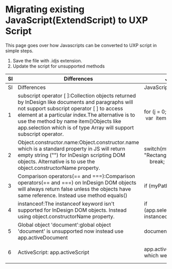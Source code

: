 # Migrating existing JavaScript(ExtendScript) to UXP Script

This page goes over how Javascripts can be converted to UXP script in simple steps.

1. Save the file with .idjs extension.
2. Update the script for unsupported methods

| SI | Differences                                                                                                                                                                                                                                                                                                        | JavaScript(Objects also haveExtend Script)                                                                                                                                                                                                                                                                                                                                                                   | UXP Script                                                                                                                                                                                                                                                                                                                                                                                                  |
|----|--------------------------------------------------------------------------------------------------------------------------------------------------------------------------------------------------------------------------------------------------------------------------------------------------------------------|--------------------------------------------------------------------------------------------------------------------------------------------------------------------------------------------------------------------------------------------------------------------------------------------------------------------------------------------------------------------------------------------------------------|-------------------------------------------------------------------------------------------------------------------------------------------------------------------------------------------------------------------------------------------------------------------------------------------------------------------------------------------------------------------------------------------------------------|
| SI | Differences                                                                                                                                                                                                                                                                                                        | JavaScript(Objects also haveExtend Script)                                                                                                                                                                                                                                                                                                                                                                   | UXP Script                                                                                                                                                                                                                                                                                                                                                                                                  |
| 1  | subscript operator [ ]:Collection objects returned by InDesign like documents and paragraphs will not support subscript operator [ ] to access element at a particular index.The alternative is to use the method by name item()Objects like app.selection which is of type Array will support subscript operator. | for (j = 0; j &lt; app.selection[0].paragraphs.length; j++){&nbsp; &nbsp; &nbsp; &nbsp; &nbsp; &nbsp; &nbsp; &nbsp;var&nbsp; item = app.selection[0].paragraphs[j];}                                                                                                                                                                                                                                         | for (j = 0; j &lt; app.selection[0].paragraphs.length; j++){&nbsp; &nbsp; &nbsp; &nbsp; &nbsp; &nbsp; &nbsp; &nbsp;var&nbsp; item = app.selection[0].paragraphs.item(j);}                                                                                                                                                                                                                                   |
| 2  | Object.constructor.name:Object.constructor.name which is a standard property in JS will return empty string ("") for InDesign scripting DOM objects. Alternative is to use the object.constructorName property.                                                                                                    | switch(myPageItem.constructor.name){&nbsp; &nbsp; &nbsp; &nbsp; &nbsp; &nbsp; &nbsp; &nbsp; &nbsp; &nbsp; case "Rectangle":&nbsp; &nbsp; &nbsp; &nbsp; &nbsp; &nbsp; &nbsp; &nbsp; &nbsp; &nbsp; case "Oval":&nbsp; &nbsp; &nbsp; &nbsp; &nbsp; &nbsp; &nbsp; &nbsp; &nbsp; &nbsp; &nbsp; &nbsp; ...&nbsp; &nbsp; &nbsp; &nbsp; &nbsp; &nbsp; &nbsp; &nbsp; &nbsp; &nbsp; &nbsp; &nbsp; break;&nbsp; &nbsp;} | switch(myPageItem.constructorName){&nbsp; &nbsp; &nbsp; &nbsp; &nbsp; &nbsp; &nbsp; &nbsp; &nbsp; &nbsp; case "Rectangle":&nbsp; &nbsp; &nbsp; &nbsp; &nbsp; &nbsp; &nbsp; &nbsp; &nbsp; &nbsp; case "Oval":&nbsp; &nbsp; &nbsp; &nbsp; &nbsp; &nbsp; &nbsp; &nbsp; &nbsp; &nbsp; &nbsp; &nbsp; ...&nbsp; &nbsp; &nbsp; &nbsp; &nbsp; &nbsp; &nbsp; &nbsp; &nbsp; &nbsp; &nbsp; &nbsp; break;&nbsp; &nbsp;} |
| 3  | Comparison operators(== and ===):Comparison operators(== and ===) on InDesign DOM objects will always return false unless the objects have same reference. Instead use method equals()                                                                                                                             | if (myPath.pathType == PathType.closedPath) { ... }                                                                                                                                                                                                                                                                                                                                                          | if (myPath.pathType.equals(PathType.closedPath)) { ... }                                                                                                                                                                                                                                                                                                                                                    |
| 4  | instanceof:The instanceof keyword isn't supported for InDesign DOM objects. Instead using object.constructorName property.                                                                                                                                                                                         | if (app.selection[0].paragraphs[0].appliedParagraphStyle.parent instanceofParagraphStyleGroup) { ... }                                                                                                                                                                                                                                                                                                       | if (app.selection[0].paragraphs.item(0).parent.constructorName =="ParagraphStyleGroup") { ... }                                                                                                                                                                                                                                                                                                             |
| 5  | Global object 'document':global object 'document' is unsupported now instead use app.activeDocument                                                                                                                                                                                                                | document.findText()                                                                                                                                                                                                                                                                                                                                                                                          | app.activeDocument.findText()                                                                                                                                                                                                                                                                                                                                                                               |
| 6  | ActiveScript: app.activeScript                                                                                                                                                                                                                                                                                     | app.activeScript returns current running script as file object on which we can access other properties.                                                                                                                                                                                                                                                                                                      | app.activeScript returns the path of the current script as a string. No other properties can be accessed on app.activeScript&nbsp;                                                                                                                                                                                                                                                                          |
